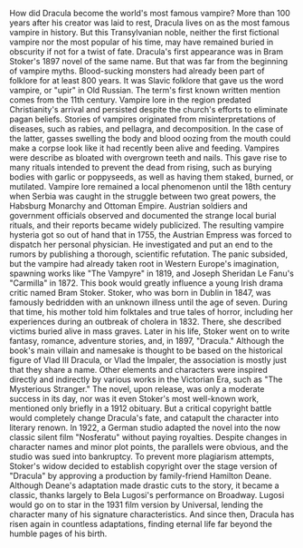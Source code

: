 
How did Dracula become
the world&#39;s most famous vampire?
More than 100 years after
his creator was laid to rest,
Dracula lives on as the most famous
vampire in history.
But this Transylvanian noble,
neither the first fictional vampire
nor the most popular of his time,
may have remained buried
in obscurity if not for a twist of fate.
Dracula&#39;s first appearance was in
Bram Stoker&#39;s 1897 novel of the same name.
But that was far from the beginning
of vampire myths.
Blood-sucking monsters had already been
part of folklore for at least 800 years.
It was Slavic folklore that gave us
the word vampire,
or &quot;upir&quot; in Old Russian.
The term&#39;s first known written mention
comes from the 11th century.
Vampire lore in the region predated
Christianity&#39;s arrival
and persisted despite the church&#39;s efforts
to eliminate pagan beliefs.
Stories of vampires originated from
misinterpretations of diseases,
such as rabies,
and pellagra,
and decomposition.
In the case of the latter, gasses swelling
the body and blood oozing from the mouth
could make a corpse look like
it had recently been alive and feeding.
Vampires were describe as bloated
with overgrown teeth and nails.
This gave rise to many rituals
intended to prevent the dead from rising,
such as burying bodies with garlic
or poppyseeds,
as well as having them staked,
burned,
or mutilated.
Vampire lore remained a local phenomenon
until the 18th century
when Serbia was caught in the struggle
between two great powers,
the Habsburg Monarchy
and Ottoman Empire.
Austrian soldiers and government officials
observed and documented
the strange local burial rituals,
and their reports 
became widely publicized.
The resulting vampire hysteria
got so out of hand that in 1755,
the Austrian Empress was forced 
to dispatch her personal physician.
He investigated and put an end
to the rumors
by publishing a thorough, 
scientific refutation.
The panic subsided, but the vampire
had already taken root
in Western Europe&#39;s imagination,
spawning works like &quot;The Vampyre&quot; in 1819,
and Joseph Sheridan
Le Fanu&#39;s &quot;Carmilla&quot; in 1872.
This book would greatly influence a young
Irish drama critic named Bram Stoker.
Stoker, who was born in Dublin in 1847,
was famously bedridden with an unknown
illness until the age of seven.
During that time, 
his mother told him folktales
and true tales of horror,
including her experiences during
an outbreak of cholera in 1832.
There, she described victims buried alive
in mass graves.
Later in his life, Stoker went on to write
fantasy, romance, adventure stories,
and, in 1897, &quot;Dracula.&quot;
Although the book&#39;s main villain
and namesake
is thought to be based on the historical
figure of Vlad III Dracula,
or Vlad the Impaler,
the association is mostly just
that they share a name.
Other elements and characters 
were inspired directly and indirectly
by various works in the Victorian Era,
such as &quot;The Mysterious Stranger.&quot;
The novel, upon release, was only
a moderate success in its day,
nor was it even 
Stoker&#39;s most well-known work,
mentioned only briefly in a 1912 obituary.
But a critical copyright battle would
completely change Dracula&#39;s fate,
and catapult the character
into literary renown.
In 1922, a German studio adapted the novel
into the now classic silent film &quot;Nosferatu&quot;
without paying royalties.
Despite changes in character names
and minor plot points,
the parallels were obvious,
and the studio was sued into bankruptcy.
To prevent more plagiarism attempts,
Stoker&#39;s widow decided
to establish copyright
over the stage version of &quot;Dracula&quot;
by approving a production 
by family-friend Hamilton Deane.
Although Deane&#39;s adaptation made drastic
cuts to the story,
it became a classic,
thanks largely to Bela Lugosi&#39;s 
performance on Broadway.
Lugosi would go on to star in
the 1931 film version by Universal,
lending the character 
many of his signature characteristics.
And since then, Dracula has risen again
in countless adaptations,
finding eternal life far beyond
the humble pages of his birth.
